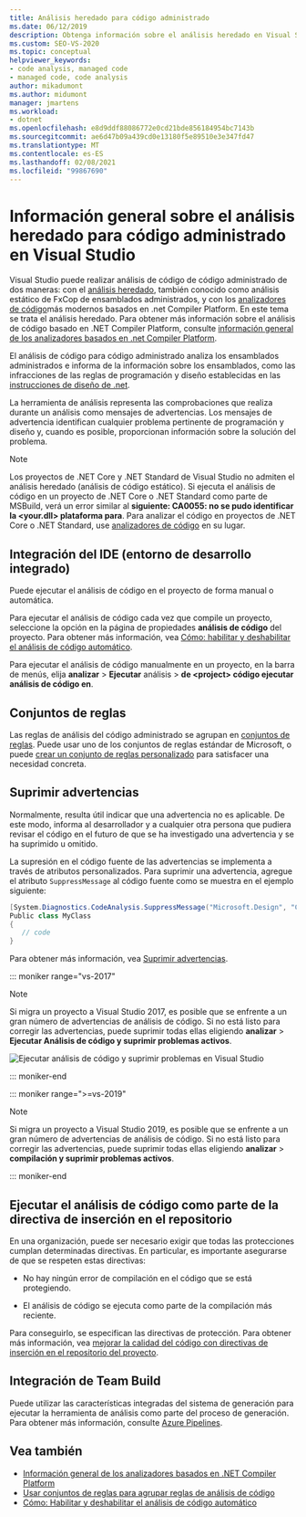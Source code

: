 ```yaml
---
title: Análisis heredado para código administrado
ms.date: 06/12/2019
description: Obtenga información sobre el análisis heredado en Visual Studio. Vea Cómo suprimir advertencias y cómo ejecutar los análisis manualmente, automáticamente y durante las protecciones y compilaciones.
ms.custom: SEO-VS-2020
ms.topic: conceptual
helpviewer_keywords:
- code analysis, managed code
- managed code, code analysis
author: mikadumont
ms.author: midumont
manager: jmartens
ms.workload:
- dotnet
ms.openlocfilehash: e8d9ddf88086772e0cd21bde856184954bc7143b
ms.sourcegitcommit: ae6d47b09a439cd0e13180f5e89510e3e347fd47
ms.translationtype: MT
ms.contentlocale: es-ES
ms.lasthandoff: 02/08/2021
ms.locfileid: "99867690"
---
```

# <a name="overview-of-legacy-analysis-for-managed-code-in-visual-studio"></a>Información general sobre el análisis heredado para código administrado en Visual Studio

Visual Studio puede realizar análisis de código de código administrado de dos maneras: con el [análisis heredado](../code-quality/walkthrough-analyzing-managed-code-for-code-defects.md), también conocido como análisis estático de FxCop de ensamblados administrados, y con los [analizadores de código](../code-quality/roslyn-analyzers-overview.md)más modernos basados en .net Compiler Platform. En este tema se trata el análisis heredado. Para obtener más información sobre el análisis de código basado en .NET Compiler Platform, consulte [información general de los analizadores basados en .net Compiler Platform](../code-quality/roslyn-analyzers-overview.md).

El análisis de código para código administrado analiza los ensamblados administrados e informa de la información sobre los ensamblados, como las infracciones de las reglas de programación y diseño establecidas en las [instrucciones de diseño de .net](/dotnet/standard/design-guidelines/).

La herramienta de análisis representa las comprobaciones que realiza durante un análisis como mensajes de advertencias. Los mensajes de advertencia identifican cualquier problema pertinente de programación y diseño y, cuando es posible, proporcionan información sobre la solución del problema.

> [!NOTE]
> Los proyectos de .NET Core y .NET Standard de Visual Studio no admiten el análisis heredado (análisis de código estático). Si ejecuta el análisis de código en un proyecto de .NET Core o .NET Standard como parte de MSBuild, verá un error similar al **siguiente: CA0055: no se pudo identificar la \<your.dll> plataforma para**. Para analizar el código en proyectos de .NET Core o .NET Standard, use [analizadores de código](../code-quality/roslyn-analyzers-overview.md) en su lugar.

## <a name="ide-integrated-development-environment-integration"></a>Integración del IDE (entorno de desarrollo integrado)

Puede ejecutar el análisis de código en el proyecto de forma manual o automática.

Para ejecutar el análisis de código cada vez que compile un proyecto, seleccione la opción en la página de propiedades **análisis de código** del proyecto. Para obtener más información, vea [Cómo: habilitar y deshabilitar el análisis de código automático](../code-quality/how-to-enable-and-disable-automatic-code-analysis-for-managed-code.md).

Para ejecutar el análisis de código manualmente en un proyecto, en la barra de menús, elija **analizar**  >  **Ejecutar** análisis  >  **de \<project> código ejecutar análisis de código en**.

## <a name="rule-sets"></a>Conjuntos de reglas

Las reglas de análisis del código administrado se agrupan en [conjuntos de reglas](../code-quality/using-rule-sets-to-group-code-analysis-rules.md). Puede usar uno de los conjuntos de reglas estándar de Microsoft, o puede [crear un conjunto de reglas personalizado](../code-quality/how-to-create-a-custom-rule-set.md) para satisfacer una necesidad concreta.

## <a name="suppress-warnings"></a>Suprimir advertencias

Normalmente, resulta útil indicar que una advertencia no es aplicable. De este modo, informa al desarrollador y a cualquier otra persona que pudiera revisar el código en el futuro de que se ha investigado una advertencia y se ha suprimido u omitido.

La supresión en el código fuente de las advertencias se implementa a través de atributos personalizados. Para suprimir una advertencia, agregue el atributo `SuppressMessage` al código fuente como se muestra en el ejemplo siguiente:

```csharp
[System.Diagnostics.CodeAnalysis.SuppressMessage("Microsoft.Design", "CA1039:ListsAreStrongTyped")]
Public class MyClass
{
   // code
}
```

Para obtener más información, vea [Suprimir advertencias](../code-quality/in-source-suppression-overview.md).

::: moniker range="vs-2017"

> [!NOTE]
> Si migra un proyecto a Visual Studio 2017, es posible que se enfrente a un gran número de advertencias de análisis de código. Si no está listo para corregir las advertencias, puede suprimir todas ellas eligiendo **analizar**  >  **Ejecutar Análisis de código y suprimir problemas activos**.
>
> ![Ejecutar análisis de código y suprimir problemas en Visual Studio](media/suppress-active-issues.png)

::: moniker-end

::: moniker range=">=vs-2019"

> [!NOTE]
> Si migra un proyecto a Visual Studio 2019, es posible que se enfrente a un gran número de advertencias de análisis de código. Si no está listo para corregir las advertencias, puede suprimir todas ellas eligiendo **analizar**  >  **compilación y suprimir problemas activos**.

::: moniker-end

## <a name="run-code-analysis-as-part-of-check-in-policy"></a>Ejecutar el análisis de código como parte de la directiva de inserción en el repositorio

En una organización, puede ser necesario exigir que todas las protecciones cumplan determinadas directivas. En particular, es importante asegurarse de que se respeten estas directivas:

- No hay ningún error de compilación en el código que se está protegiendo.

- El análisis de código se ejecuta como parte de la compilación más reciente.

Para conseguirlo, se especifican las directivas de protección. Para obtener más información, vea [mejorar la calidad del código con directivas de inserción en el repositorio del proyecto](../code-quality/how-to-create-or-update-standard-code-analysis-check-in-policies.md).

## <a name="team-build-integration"></a>Integración de Team Build

Puede utilizar las características integradas del sistema de generación para ejecutar la herramienta de análisis como parte del proceso de generación. Para obtener más información, consulte [Azure Pipelines](/azure/devops/pipelines/index?view=vsts&preserve-view=true).

## <a name="see-also"></a>Vea también

- [Información general de los analizadores basados en .NET Compiler Platform](../code-quality/roslyn-analyzers-overview.md)
- [Usar conjuntos de reglas para agrupar reglas de análisis de código](../code-quality/using-rule-sets-to-group-code-analysis-rules.md)
- [Cómo: Habilitar y deshabilitar el análisis de código automático](../code-quality/how-to-enable-and-disable-automatic-code-analysis-for-managed-code.md)

